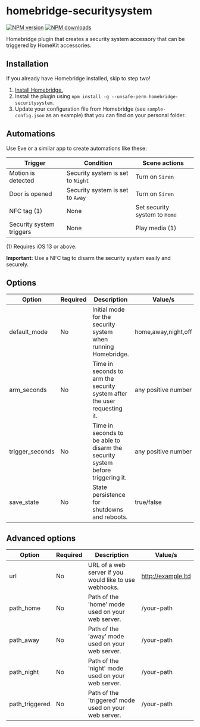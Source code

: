 # homebridge-securitysystem
[![NPM version](https://img.shields.io/npm/v/homebridge-securitysystem.svg)](https://www.npmjs.com/package/homebridge-securitysystem) [![NPM downloads](https://img.shields.io/npm/dt/homebridge-securitysystem.svg)](https://www.npmjs.com/package/homebridge-securitysystem)

Homebridge plugin that creates a security system accessory that can be triggered by HomeKit accessories.

## Installation
If you already have Homebridge installed, skip to step two!

1. [Install Homebridge.](https://github.com/nfarina/homebridge)
2. Install the plugin using `npm install -g --unsafe-perm homebridge-securitysystem`.
3. Update your configuration file from Homebridge (see `sample-config.json` as an example) that you can find on your personal folder.

## Automations
Use Eve or a similar app to create automations like these:

| Trigger                       | Condition                         | Scene actions                     |
|-------------------------------|-----------------------------------|-----------------------------------|
| Motion is detected            | Security system is set to `Night` | Turn on `Siren`                   |
| Door is opened                | Security system is set to `Away`  | Turn on `Siren`                   |
| NFC tag (1)                   | None                              | Set security system to `Home`     |
| Security system triggers      | None                              | Play media (1)                    |

(1) Requires iOS 13 or above.

**Important:** Use a NFC tag to disarm the security system easily and securely.

## Options
| Option          | Required | Description                                                                    | Value/s                |
|-----------------|----------|--------------------------------------------------------------------------------|------------------------|
| default_mode    | No       | Initial mode for the security system when running Homebridge.                  | home,away,night,off    |
| arm_seconds     | No       | Time in seconds to arm the security system after the user requesting it.       | any positive number    |
| trigger_seconds | No       | Time in seconds to be able to disarm the security system before triggering it. | any positive number    |
| save_state      | No       | State persistence for shutdowns and reboots.                                   | true/false             |

## Advanced options
| Option          | Required | Description                                                                    | Value/s                |
|-----------------|----------|--------------------------------------------------------------------------------|------------------------|
| url             | No       | URL of a web server if you would like to use webhooks.                         | http://example.ltd     |
| path_home       | No       | Path of the 'home' mode used on your web server.                               | /your-path             |
| path_away       | No       | Path of the 'away' mode used on your web server.                               | /your-path             |
| path_night      | No       | Path of the 'night' mode used on your web server.                              | /your-path             |
| path_triggered  | No       | Path of the 'triggered' mode used on your web server.                          | /your-path             |

